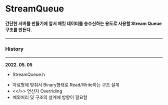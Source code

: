 # __StreamQueue__

#### 간단한 서버를 만들기에 앞서 패킷 데이터를 송수신하는 용도로 사용할 Stream Queue 구조를 만든다.

------------

### __History__

-----------

**2022. 05. 05**

 + StreamQueue.h
  - 자료형에 맞춰서 Binary형태로 Read/Write하는 구조 설계
  - <</>> 연산자 Overriding
  - 예외처리 및 구조의 설계에 방향이 필요함
